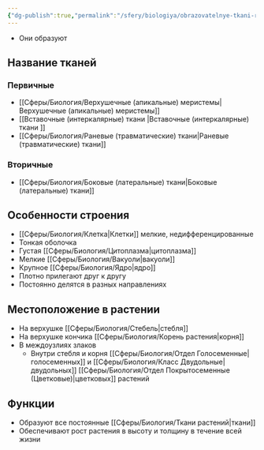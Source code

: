 ```yaml
---
{"dg-publish":true,"permalink":"/sfery/biologiya/obrazovatelnye-tkani-rastenij/","tags":["Ботаника"]}
---
```


- Они образуют 
## Название тканей
### Первичные
- [[Сферы/Биология/Верхушечные (апикальные) меристемы\|Верхушечные (апикальные) меристемы]]
- [[Вставочные (интеркалярные) ткани \|Вставочные (интеркалярные) ткани ]]
- [[Сферы/Биология/Раневые (травматические) ткани\|Раневые (травматические) ткани]] 
### Вторичные
- [[Сферы/Биология/Боковые (латеральные) ткани\|Боковые (латеральные) ткани]]
## Особенности строения
- [[Сферы/Биология/Клетка\|Клетки]] мелкие, недифференцированные
- Тонкая оболочка
- Густая [[Сферы/Биология/Цитоплазма\|цитоплазма]]
- Мелкие [[Сферы/Биология/Вакуоли\|вакуоли]]
- Крупное [[Сферы/Биология/Ядро\|ядро]]
- Плотно прилегают друг к другу 
- Постоянно делятся в разных направлениях 
## Местоположение в растении 
- На верхушке [[Сферы/Биология/Стебель\|стебля]]
- На верхушке кончика [[Сферы/Биология/Корень растения\|корня]] 
- В междоузлиях злаков
	- Внутри стебля и корня [[Сферы/Биология/Отдел Голосеменные\|голосеменных]] и [[Сферы/Биология/Класс Двудольные\|двудольных]] [[Сферы/Биология/Отдел Покрытосеменные (Цветковые)\|цветковых]] растений
## Функции
- Образуют все постоянные [[Сферы/Биология/Ткани растений\|ткани]] 
- Обеспечивают рост растения в высоту и толщину в течение всей жизни